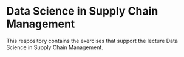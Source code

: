 # Data Science in Supply Chain Management

This respository contains the exercises that support the lecture Data Science in Supply Chain Management.